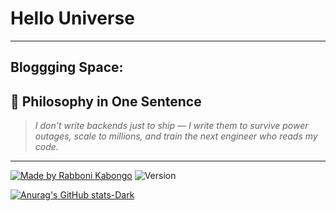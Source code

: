 # Hello Universe

---
## Bloggging Space:
## 🧠 Philosophy in One Sentence

> *I don't write backends just to ship — I write them to survive power outages, scale to millions, and train the next engineer who reads my code.*
---
[![Made by Rabboni Kabongo](https://img.shields.io/badge/Made%20by-Rabboni_Kabongo-red)](https://www.facebook.com/profile.php?id=61574399736520)
![Version](https://img.shields.io/badge/Version-1.0.0-blue)

[![Anurag's GitHub stats-Dark](https://github-readme-stats.vercel.app/api?username=Popstizzy03&show_icons=true&theme=dark#gh-dark-mode-only)](https://github.com/anuraghazra/github-readme-stats#gh-dark-mode-only)


